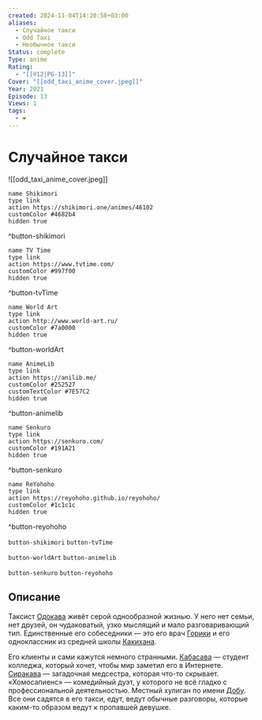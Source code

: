 ```yaml
---
created: 2024-11-04T14:20:58+03:00
aliases:
  - Случайное такси
  - Odd Taxi
  - Необычное такси
Status: complete
Type: anime
Rating:
  - "[[®️12|PG-13]]"
Cover: "[[odd_taxi_anime_cover.jpeg]]"
Year: 2021
Episode: 13
Views: 1
tags:
  - ❤
---
```


# Случайное такси

![[odd_taxi_anime_cover.jpeg]]

```button
name Shikimori
type link
action https://shikimori.one/animes/46102
customColor #4682b4
hidden true
```
^button-shikimori

```button
name TV Time
type link
action https://www.tvtime.com/
customColor #997f00
hidden true
```
^button-tvTime

```button
name World Art
type link
action http://www.world-art.ru/
customColor #7a0000
hidden true
```
^button-worldArt

```button
name AnimeLib
type link
action https://anilib.me/
customColor #252527
customTextColor #7E57C2
hidden true
```
^button-animelib

```button
name Senkuro
type link
action https://senkuro.com/
customColor #191A21
hidden true
```
^button-senkuro

```button
name ReYohoho
type link
action https://reyohoho.github.io/reyohoho/
customColor #1c1c1c
hidden true
```
^button-reyohoho

`button-shikimori` `button-tvTime`

`button-worldArt` `button-animelib`

`button-senkuro` `button-reyohoho`

## Описание

Таксист [Одокава](https://shikimori.one/characters/191215-hiroshi-odokawa) живёт серой однообразной жизнью. У него нет семьи, нет друзей, он чудаковатый, узко мыслящий и мало разговаривающий тип. Единственные его собеседники — это его врач [Горики](https://shikimori.one/characters/191217-ayumu-gouriki) и его одноклассник из средней школы [Какихана](https://shikimori.one/characters/191218-eiji-kakihana).

Его клиенты и сами кажутся немного странными. [Кабасава](https://shikimori.one/characters/191228-taichi-kabasawa) — студент колледжа, который хочет, чтобы мир заметил его в Интернете. [Сиракава](https://shikimori.one/characters/191216-miho-shirakawa) — загадочная медсестра, которая что-то скрывает. «Хомосапиенс» — комедийный дуэт, у которого не всё гладко с профессиональной деятельностью. Местный хулиган по имени [Добу](https://shikimori.one/characters/191230-dobu). Все они садятся в его такси, едут, ведут обычные разговоры, которые каким-то образом ведут к пропавшей девушке.

